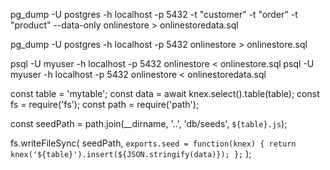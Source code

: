pg_dump -U postgres -h localhost -p 5432 -t "customer" -t "order" -t "product" --data-only onlinestore > onlinestoredata.sql


pg_dump -U postgres -h localhost -p 5432 onlinestore > onlinestore.sql

psql -U myuser -h localhost -p 5432 onlinestore < onlinestore.sql
psql -U myuser -h localhost -p 5432 onlinestore < onlinestoredata.sql



const table = 'mytable';
const data = await knex.select().table(table);
const fs = require('fs');
const path = require('path');

const seedPath = path.join(__dirname, '..', 'db/seeds', `${table}.js`);

fs.writeFileSync(
  seedPath,
  `exports.seed = function(knex) {
    return knex('${table}').insert(${JSON.stringify(data)});
  };`
);